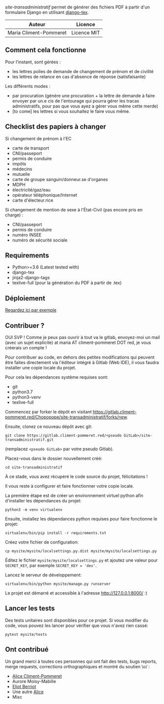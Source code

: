 *site-transadministratif* permet de générer des fichiers PDF à partir d'un formulaire Django en utilisant [django-tex](https://pypi.org/project/django-tex/).

| Auteur                 | Licence     |
|------------------------|-------------|
| Maria Climent-Pommeret | Licence MIT |


Comment cela fonctionne
-----------------------

Pour l'instant, sont gérées :
- les lettres polies de demande de changement de prénom et de civilité
- les lettres de relance en cas d'absence de réponse (satisfaisante)

Les différents modes :
- par procuration (génère une procuration + la lettre de demande à faire envoyer
par un.e cis de l'entourage qui pourra gérer les tracas administratifs, pour pas
que vous ayez a gérer vous même cette merde)
- [to come] les lettres si vous souhaitez le faire vous même.

Checklist des papiers à changer
-------------------------------

Si changement de prénom à l'EC
- carte de transport
- CNI/passeport
- permis de conduire
- impôts
- médecins
- mutuelle
- carte de groupe sanguin/donneur.se d'organes
- MDPH
- électricité/gaz/eau
- opérateur téléphonique/Internet
- carte d'électeur.rice

Si changement de mention de sexe à l'État-Civil (pas encore pris en charge) :
- CNI/passeport
- permis de conduire
- numéro INSEE
- numéro de sécurité sociale

Requirements
------------

- Python>=3.6 (Latest tested with)
- django-tex
- jinja2-django-tags
- texlive-full (pour la génération du PDF à partir de .tex)


Déploiement
-----------

[Regardez ici par exemple](https://maria.climent-pommeret.red/fr/blog/deploying-a-django-application/)


Contribuer ?
------------

OUI SVP ! Comme je peux pas ouvrir à tout va le gitlab, envoyez-moi un mail (avec un sujet explicite) at maria AT climent-pommeret DOT red, je vous créerais un compte !

Pour contribuer au code, en dehors des petites modifications qui peuvent être faites
directement via l'éditeur intégré à Gitlab (Web IDE), il vous faudra installer
une copie locale du projet.

Pour cela les dépendances système requises sont:

- git
- python3.7
- python3-venv
- texlive-full

Commencez par forker le dépôt en visitant https://gitlab.climent-pommeret.red/Chopopope/site-transadministratif/forks/new.

Ensuite, clonez ce nouveau dépôt avec git:

    git clone https://gitlab.climent-pommeret.red/<pseudo GitLab>/site-transadministratif.git

(remplacez `<pseudo GitLab>` par votre pseudo Gitlab).

Placez-vous dans le dossier nouvellement créé:

    cd site-transadministratif

À ce stade, vous avez récupéré le code source du projet, félicitations !

Il vous reste à configurer et faire fonctionner votre copie locale.

La première étape est de créer un environnement virtuel python afin d'installer les dépendances du projet:

    python3 -m venv virtualenv

Ensuite, installez les dépendances python requises pour faire fonctionne le projet:

    virtualenv/bin/pip install -r requirements.txt

Créez votre fichier de configuration:

    cp mysite/mysite/localsettings.py.dist mysite/mysite/localsettings.py

Éditez le fichier `mysite/mysite/localsettings.py` et ajoutez une valeur pour `SECRET_KEY`, par exemple `SECRET_KEY = 'dev'`.

Lancez le serveur de développement:

    virtualenv/bin/python mysite/manage.py runserver

Le projet est démarré et accessible à l'adresse http://127.0.0.1:8000/ :)

Lancer les tests
----------------

Des tests unitaires sont disponibles pour ce projet. Si vous modifier du code, vous pouvez
les lancer pour vérifier que vous n'avez rien cassé:

    pytest mysite/tests

Ont contribué
-------------

Un grand merci à toutes ces personnes qui ont fait des tests, bugs reports, merge requests, corrections orthographiques et montré du soutien \o/ :

- [Alice Climent-Pommeret](https://alice.climent-pommeret.red/fr)
- Aurore Moisy-Mabille
- [Eliot Berriot](https://eliotberriot.com/)
- Une autre [Alice](https://bidule.menf.in/users/alice)
- Misc
